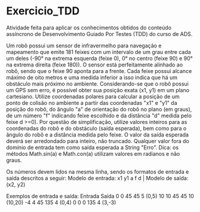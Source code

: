# Exercicio_TDD
Atividade feita para aplicar os conhecimentos obtidos do conteúdo assíncrono de Desenvolvimento Guiado Por Testes (TDD) do curso de ADS.

Um robô possui um sensor de infravermelho para navegação e mapeamento que emite 181 feixes com
um intervalo de um grau entre cada um deles (-90° na extrema esquerda (feixe 0), 0° no centro (feixe 90)
e 90° na extrema direita (feixe 180)). O sensor está perfeitamente alinhado ao robô, sendo que o feixe 90
aponta para a frente. Cada feixe possui alcance máximo de oito metros e uma medida inferior a isso indica
que há um obstáculo mais próximo no ambiente. Considerando-se que o robô possui um GPS sem erro, é
possível obter sua posição exata (x1, y1) em um plano cartesiano. Utilize coordenadas polares para
calcular a posição de um ponto de colisão no ambiente a partir das coordenadas "x1" e "y1" da posição
do robô, do ângulo "a" de orientação do robô no plano (em graus), de um número "f" indicando feixe
escolhido e da distância "d" medida pelo feixe d >=0). Por questão de simplificação, utilize valores inteiros
para as coordenadas do robô e do obstáculo (saída esperada), bem como para o ângulo do robô e a
distância medida pelo feixe. O valor da saída esperada deverá ser arredondado para inteiro, não truncado.
Qualquer valor fora do domínio de entrada tem como saída esperada a String "Erro". Dica: os métodos
Math.sin(a) e Math.con(a) utilizam valores em radianos e não graus.

Os números devem lidos na mesma linha, sendo os formatos de entrada e saída descritos a seguir:
Modelo de entrada: x1 y1 a f d | Modelo de saída: (x2, y2)

Exemplos de entrada e saída:
Entrada                     Saída
0 0 45 45 5                 (0,5)
10 10 45 45 10              (10,20)
-4 4 45 135 4               (0,4)
0 0 0 135 4                 (3,-3)
